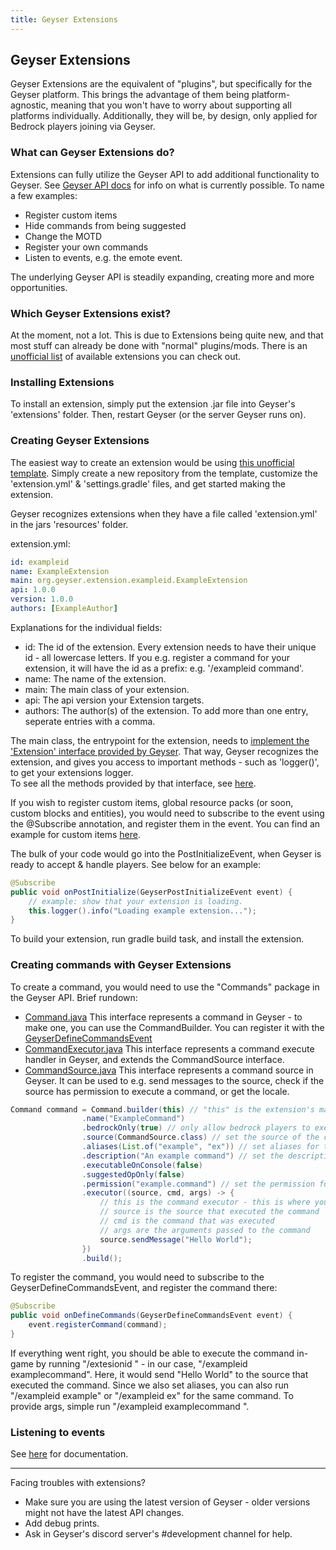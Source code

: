 ```yaml
---
title: Geyser Extensions
---
```


## Geyser Extensions
Geyser Extensions are the equivalent of "plugins", but specifically for the Geyser platform. This brings the advantage of them being platform-agnostic, meaning that you won't have to worry about supporting all platforms individually. Additionally, they will be, by design, only applied for Bedrock players joining via Geyser.

### What can Geyser Extensions do?
Extensions can fully utilize the Geyser API to add additional functionality to Geyser. See [Geyser API docs](/geyser/geyser-api/) for info on what is currently possible. To name a few examples:
- Register custom items
- Hide commands from being suggested
- Change the MOTD
- Register your own commands
- Listen to events, e.g. the emote event.

The underlying Geyser API is steadily expanding, creating more and more opportunities.

### Which Geyser Extensions exist?
At the moment, not a lot. This is due to Extensions being quite new, and that most stuff can already be done with "normal" plugins/mods.
There is an [unofficial list](https://github.com/onebeastchris/GeyserExtensionList) of available extensions you can check out.

### Installing Extensions
To install an extension, simply put the extension .jar file into Geyser's 'extensions' folder. Then, restart Geyser (or the server Geyser runs on).

### Creating Geyser Extensions
The easiest way to create an extension would be using [this unofficial template](https://github.com/onebeastchris/GeyserExampleExtension/). Simply create a new repository from the template, customize the 'extension.yml' & 'settings.gradle' files, and get started making the extension.

Geyser recognizes extensions when they have a file called 'extension.yml' in the jars 'resources' folder.

extension.yml:
```yml
id: exampleid
name: ExampleExtension
main: org.geyser.extension.exampleid.ExampleExtension
api: 1.0.0
version: 1.0.0
authors: [ExampleAuthor]
```

Explanations for the individual fields:
- id: The id of the extension. Every extension needs to have their unique id - all lowercase letters. If you e.g. register a command for your extension, it will have the id as a prefix: e.g. '/exampleid command'.
- name: The name of the extension.
- main: The main class of your extension.
- api: The api version your Extension targets.
- authors: The author(s) of the extension. To add more than one entry, seperate entries with a comma.

The main class, the entrypoint for the extension, needs to [implement the 'Extension' interface provided by Geyser](https://github.com/onebeastchris/GeyserExampleExtension/blob/47614575a69bddecb241676215f3c9f9113db304/src/main/java/org/geyser/extension/exampleid/ExampleExtension.java#L10). 
That way, Geyser recognizes the extension, and gives you access to important methods - such as 'logger()', to get your extensions logger. <br>
To see all the methods provided by that interface, see [here](https://github.com/GeyserMC/Geyser/blob/master/api/src/main/java/org/geysermc/geyser/api/extension/Extension.java).

If you wish to register custom items, global resource packs (or soon, custom blocks and entities), you would need to subscribe to the event using the @Subscribe annotation, 
and register them in the event. You can find an example for custom items [here](/geyser/custom-items/#geyser-extensions).

The bulk of your code would go into the PostInitializeEvent, when Geyser is ready to accept & handle players. See below for an example:

```java
@Subscribe
public void onPostInitialize(GeyserPostInitializeEvent event) {
    // example: show that your extension is loading.
    this.logger().info("Loading example extension...");
}
```

To build your extension, run gradle build task, and install the extension.

### Creating commands with Geyser Extensions
To create a command, you would need to use the "Commands" package in the Geyser API. Brief rundown:
- [Command.java](https://github.com/GeyserMC/Geyser/blob/master/api/src/main/java/org/geysermc/geyser/api/command/Command.java)
  This interface represents a command in Geyser - to make one, you can use the CommandBuilder. You can register it with the
  [GeyserDefineCommandsEvent](https://github.com/GeyserMC/Geyser/blob/master/api/src/main/java/org/geysermc/geyser/api/event/lifecycle/GeyserDefineCommandsEvent.java)
- [CommandExecutor.java](https://github.com/GeyserMC/Geyser/blob/master/api/src/main/java/org/geysermc/geyser/api/command/CommandExecutor.java)
  This interface represents a command execute handler in Geyser, and extends the CommandSource interface.
- [CommandSource.java](https://github.com/GeyserMC/Geyser/blob/master/api/src/main/java/org/geysermc/geyser/api/command/CommandSource.java)
  This interface represents a command source in Geyser. It can be used to e.g. send messages to the source, check if the source has permission to execute a command, or get the locale.

```java
Command command = Command.builder(this) // "this" is the extension's main class
                .name("ExampleCommand")
                .bedrockOnly(true) // only allow bedrock players to execute this command
                .source(CommandSource.class) // set the source of the command
                .aliases(List.of("example", "ex")) // set aliases for the command
                .description("An example command") // set the description of the command
                .executableOnConsole(false) 
                .suggestedOpOnly(false)
                .permission("example.command") // set the permission for the command
                .executor((source, cmd, args) -> {
                    // this is the command executor - this is where you would put your code to execute the command.
                    // source is the source that executed the command
                    // cmd is the command that was executed
                    // args are the arguments passed to the command
                    source.sendMessage("Hello World");
                })
                .build();
```

To register the command, you would need to subscribe to the GeyserDefineCommandsEvent, and register the command there:
```java
@Subscribe
public void onDefineCommands(GeyserDefineCommandsEvent event) {
    event.registerCommand(command);
}
```
If everything went right, you should be able to execute the command in-game by running "/extesionid <command>" - in our case, "/exampleid examplecommand".
Here, it would send "Hello World" to the source that executed the command.
Since we also set aliases, you can also run "/exampleid example" or "/exampleid ex" for the same command.
To provide args, simple run "/exampleid examplecommand <args>".

### Listening to events
See [here](/geyser/geyser-api#events) for documentation. 

---

Facing troubles with extensions?
- Make sure you are using the latest version of Geyser - older versions might not have the latest API changes.
- Add debug prints.
- Ask in Geyser's discord server's #development channel for help.